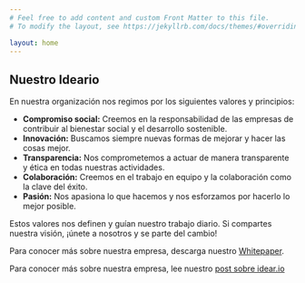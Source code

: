 ```yaml
---
# Feel free to add content and custom Front Matter to this file.
# To modify the layout, see https://jekyllrb.com/docs/themes/#overriding-theme-defaults

layout: home
---
```


## Nuestro Ideario

En nuestra organización nos regimos por los siguientes valores y principios:

- **Compromiso social:** Creemos en la responsabilidad de las empresas de contribuir al bienestar social y el desarrollo sostenible.
- **Innovación:** Buscamos siempre nuevas formas de mejorar y hacer las cosas mejor.
- **Transparencia:** Nos comprometemos a actuar de manera transparente y ética en todas nuestras actividades.
- **Colaboración:** Creemos en el trabajo en equipo y la colaboración como la clave del éxito.
- **Pasión:** Nos apasiona lo que hacemos y nos esforzamos por hacerlo lo mejor posible.

Estos valores nos definen y guían nuestro trabajo diario. Si compartes nuestra visión, ¡únete a nosotros y se parte del cambio!

Para conocer más sobre nuestra empresa, descarga nuestro [Whitepaper](/whitepaper).

Para conocer más sobre nuestra empresa, lee nuestro [post sobre idear.io](./Bienvenido)

